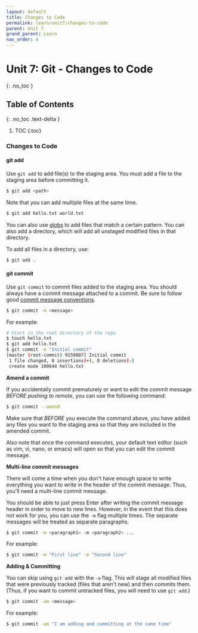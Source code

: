 ```yaml
---
layout: default
title: Changes to Code
permalink: learn/unit7/changes-to-code
parent: Unit 7
grand_parent: Learn
nav_order: 4
---
```


<!-- prettier-ignore-start -->

# Unit 7: Git - Changes to Code
{: .no_toc }

## Table of Contents
{: .no_toc .text-delta }

1. TOC
{:toc}

<!-- prettier-ignore-end -->

### Changes to Code

#### git add

Use `git add` to add file(s) to the staging area. You must add a file to the staging area before committing it.

```bash
$ git add <path>
```

Note that you can add multiple files at the same time.

```bash
$ git add hello.txt world.txt
```

You can also use [globs](https://www.atlassian.com/git/tutorials/saving-changes/gitignore#git-ignore-patterns) to add files that match a certain pattern. You can also add a directory, which will add all unstaged modified files in that directory.

To add all files in a directory, use:

```bash
$ git add .
```

#### git commit

Use `git commit` to commit files added to the staging area. You should always have a commit message attached to a commit. Be sure to follow good [commit message conventions](https://chris.beams.io/posts/git-commit/).

```bash
$ git commit -m <message>
```

For example:

```bash
# Start in the root directory of the repo
$ touch hello.txt
$ git add hello.txt
$ git commit -m "Initial commit"
[master (root-commit) 9159807] Initial commit
 1 file changed, 0 insertions(+), 0 deletions(-)
 create mode 100644 hello.txt
```

**Amend a commit**

If you accidentally commit prematurely or want to edit the commit message _BEFORE pushing to remote_, you can use the following command:

```bash
$ git commit --amend
```

Make sure that _BEFORE_ you execute the command above, you have added any files you want to the staging area so that they are included in the amended commit.

Also note that once the command executes, your default text editor (such as vim, vi, nano, or emacs) will open so that you can edit the commit message.

**Multi-line commit messages**

There will come a time when you don't have enough space to write everything you want to write in the header of the commit message. Thus, you'll need a multi-line commit message.

You should be able to just press Enter after writing the commit message header in order to move to new lines. However, in the event that this does not work for you, you can use the `-m` flag multiple times. The separate messages will be treated as separate paragraphs.

```bash
$ git commit -m <paragraph1> -m <paragraph2> ...
```

For example:

```bash
$ git commit -m "First line" -m "Second line"
```

**Adding & Committing**

You can skip using `git add` with the `-a` flag. This will stage all modified files that were previously tracked (files that aren't new) and then commits them. (Thus, if you want to commit untracked files, you will need to use `git add`.)

```bash
$ git commit -am <message>
```

For example:

```bash
$ git commit -am "I am adding and committing at the same time"
```